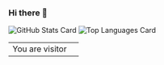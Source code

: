 ### Hi there 👋
![GitHub Stats Card](https://github-readme-stats.vercel.app/api?username=euglenach&show_icons=true&theme=dracula)
![Top Languages Card](https://github-readme-stats.vercel.app/api/top-langs/?username=euglenach&layout=compact&theme=dracula)

<table>
  <tr>
    <td>You are visitor</td>
    <td><img src="https://profile-counter.glitch.me/euglenach/count.svg" alt="" /></td>
  </tr>
</table>

<!--
**euglenach/Euglenach** is a ✨ _special_ ✨ repository because its `README.md` (this file) appears on your GitHub profile.

Here are some ideas to get you started:

- 🔭 I’m currently working on ...
- 🌱 I’m currently learning ...
- 👯 I’m looking to collaborate on ...
- 🤔 I’m looking for help with ...
- 💬 Ask me about ...
- 📫 How to reach me: ...
- 😄 Pronouns: ...
- ⚡ Fun fact: ...
-->
